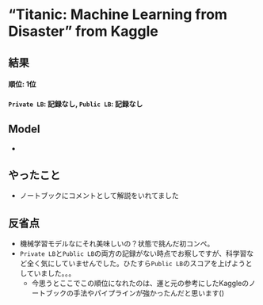 # “Titanic: Machine Learning from Disaster” from Kaggle

## 結果
#### 順位: 1位
#### `Private LB`: 記録なし, `Public LB`: 記録なし

## Model
- 

## やったこと

- ノートブックにコメントとして解説をいれてました

## 反省点

- 機械学習モデルなにそれ美味しいの？状態で挑んだ初コンペ。
- `Private LB`と`Public LB`の両方の記録がない時点でお察しですが、科学習など全く気にしていませんでした。ひたすら`Public LB`のスコアを上げようとしていました。。。
  - 今思うとここでこの順位になれたのは、運と元の参考にしたKaggleのノートブックの手法やパイプラインが強かったんだと思います() 



